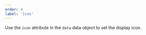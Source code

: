 ```yaml
---
order: 4
label: 'Icon'
---
```


Use the `icon` attribute in the `data` data object to set the display icon.
